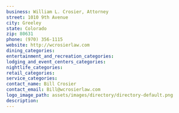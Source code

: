 ```yaml
---
business: William L. Crosier, Attorney
street: 1010 9th Avenue
city: Greeley
state: Colorado
zip: 80631
phone: (970) 356-1115
website: http://wcrosierlaw.com
dining_categories: 
entertainment_and_recreation_categories: 
lodging_and_event_centers_categories: 
nightlife_categories: 
retail_categories: 
service_categories: 
contact_name: Bill Crosier
contact_email: Bill@wcrosierlaw.com 
logo_image_path: assets/images/directory/directory-default.png
description: 
---
```

